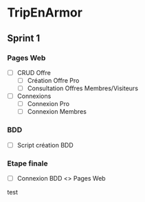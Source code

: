 # TripEnArmor

## Sprint 1

### Pages Web
- [ ] CRUD Offre
    - [ ] Création Offre Pro
    - [ ] Consultation Offres Membres/Visiteurs
- [ ] Connexions
    - [ ] Connexion Pro
    - [ ] Connexion Membres

### BDD
- [ ] Script création BDD

### Etape finale
- [ ] Connexion BDD <> Pages Web

test